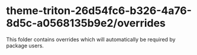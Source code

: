 # theme-triton-26d54fc6-b326-4a76-8d5c-a0568135b9e2/overrides

This folder contains overrides which will automatically be required by package users.
